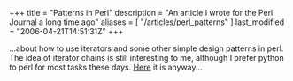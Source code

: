 +++
title = "Patterns in Perl"
description = "An article I wrote for the Perl Journal a long time ago"
aliases = [ "/articles/perl_patterns" ]
last_modified = "2006-04-21T14:51:31Z"
+++


...about how to use iterators and some other simple design patterns in
perl. The idea of iterator chains is still interesting to me, although
I prefer python to perl for most tasks these days. [Here][5] it is
anyway...

[1]: http://www.uncarved.com/articles/perl_patterns
[2]: http://www.uncarved.com/
[3]: http://www.uncarved.com/articles/contact
[4]: http://www.uncarved.com/login/
[5]: http://www.foo.be/docs/tpj/issues/vol5_2/tpj0502-0007.html
[6]: http://www.uncarved.com/tags/computers
